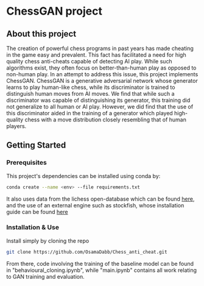 # ChessGAN project

## About this project
The creation of powerful chess programs in past years has made cheating in the game easy and prevalent. 
This fact has facilitated a need for high quality chess anti-cheats capable of detecting AI play. 
While such algorithms exist, they often focus on better-than-human play as opposed to non-human play. 
In an attempt to address this issue, this project implements ChessGAN.
ChessGAN is a generative adversarial network whose generator learns to play human-like chess,
while its discriminator is trained to distinguish human moves from AI moves.
We find that while such a discriminator was capable of distinguishing its generator, 
this training did not generalize to all human or AI play.
However, we did find that the use of this discriminator aided in the training of a generator which played 
high-quality chess with a move distribution closely resembling that of human players.

## Getting Started

### Prerequisites

This project's dependencies can be installed using conda by:
```sh
conda create --name <env> --file requirements.txt
```
It also uses data from the lichess open-database which can be found [here](https://database.lichess.org/), and the use of an external
engine such as stockfish, whose installation guide can be found [here](https://stockfishchess.org/download/)

### Installation & Use

Install simply by cloning the repo
```sh
git clone https://github.com/OsamaDabb/Chess_anti_cheat.git
```
From there, code involving the training of the baseline model can be found in "behavioural_cloning.ipynb", while 
"main.ipynb" contains all work relating to GAN training and evaluation.